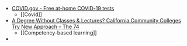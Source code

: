 - [COVID.gov - Free at-home COVID-19 tests](https://www.covid.gov/tests)
	- [[Covid]]
- [A Degree Without Classes & Lectures? California Community Colleges Try New Approach – The 74](https://www.the74million.org/article/a-degree-without-classes-lectures-ca-community-colleges-test-new-approach/)
	- [[Competency-based learning]]
-